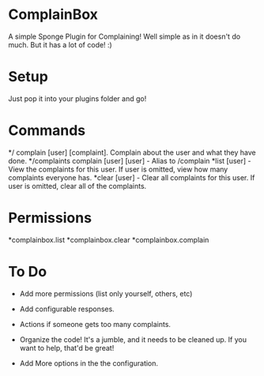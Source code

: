 # ComplainBox
A simple Sponge Plugin for Complaining!
Well simple as in it doesn't do much. But it has a lot of code! :)

# Setup
Just pop it into your plugins folder and go!

# Commands
*/ complain [user] [complaint]. Complain about the user and what they have done.
*/complaints complain [user] [user] - Alias to /complain
    *list [user] - View the complaints for this user. If user is omitted, view how many complaints everyone has.
    *clear [user] - Clear all complaints for this user. If user is omitted, clear all of the complaints.

# Permissions
*complainbox.list
*complainbox.clear
*complainbox.complain

# To Do
- Add more permissions (list only yourself, others, etc)

- Add configurable responses.

- Actions if someone gets too many complaints.

- Organize the code! It's a jumble, and it needs to be cleaned up. If you want to help, that'd be great!

- Add More options in the the configuration.